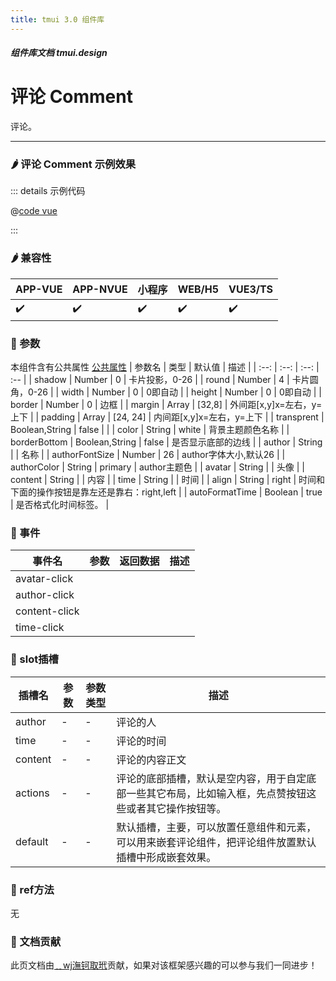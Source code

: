 ```yaml
---
title: tmui 3.0 组件库
---
```


<dirtoc></dirtoc>

##### 组件库文档 tmui.design

# 评论 Comment
评论。

---

### :hot_pepper: 评论 Comment 示例效果

<webview url="https://tmui.design/h5/#/pages/showdata/comment"></webview>

::: details 示例代码

@[code vue](pages/showdata/comment.nvue)

:::


### :hot_pepper: 兼容性

| APP-VUE | APP-NVUE | 小程序 | WEB/H5 | VUE3/TS |
| --- | --- | --- | --- | --- |
| :heavy_check_mark: | :heavy_check_mark: | :heavy_check_mark: | :heavy_check_mark: | :heavy_check_mark: |

### :seedling: 参数
本组件含有公共属性 [公共属性](/doc/spec/组件公共样式.md)
| 参数名 | 类型 | 默认值 | 描述 |
| :--: | :--: | :--: | :-- |
| shadow | Number | 0 | 卡片投影，0-26 |
| round | Number | 4 | 卡片圆角，0-26 |
| width | Number | 0 | 0即自动 |
| height | Number | 0 | 0即自动 |
| border | Number | 0 | 边框 |
| margin | Array | [32,8] | 外间距[x,y]x=左右，y=上下 |
| padding | Array | [24, 24] | 内间距[x,y]x=左右，y=上下 |
| transprent | Boolean,String | false |  |
| color | String | white | 背景主题颜色名称 |
| borderBottom | Boolean,String | false | 是否显示底部的边线 |
| author | String |  | 名称 |
| authorFontSize | Number | 26 | author字体大小,默认26 |
| authorColor | String | primary | author主题色 |
| avatar | String |  | 头像 |
| content | String |  | 内容 |
| time | String |  | 时间 |
| align | String | right | 时间和下面的操作按钮是靠左还是靠右：right,left |
| autoFormatTime | Boolean | true | 是否格式化时间标签。 |

### :rose: 事件
| 事件名 | 参数 | 返回数据 | 描述 |
| --- | --- | --- | --- |
| avatar-click |  |  |  |
| author-click |  |  |  |
| content-click |  |  |  |
| time-click |  |  |  |

### :corn: slot插槽
| 插槽名 | 参数| 参数类型 | 描述 |
| --- | --- | --- | --- |
| author | - | - | 评论的人 |
| time | - | - | 评论的时间 |
| content | - | - | 评论的内容正文 |
| actions | - | - | 评论的底部插槽，默认是空内容，用于自定底部一些其它布局，比如输入框，先点赞按钮这些或者其它操作按钮等。 |
| default | - | - | 默认插槽，主要，可以放置任意组件和元素，可以用来嵌套评论组件，把评论组件放置默认插槽中形成嵌套效果。 |

### :green_salad: ref方法
无

### :couplekiss: 文档贡献
此页文档由[﹎wj潕钶取玳](https://gitee.com/dxwj)贡献，如果对该框架感兴趣的可以参与我们一同进步！